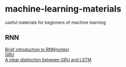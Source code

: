 # machine-learning-materials
useful materials for beginners of machine learning

## RNN 
[Brief introduction to RNN](https://medium.com/@simeon.kostadinoff/learn-how-recurrent-neural-networks-work-84e975feaaf7)([notes](![](https://ws4.sinaimg.cn/large/006tNbRwly1fybwnfi2vvj316q0u0hdu.jpg)))  
[GRU](https://towardsdatascience.com/understanding-gru-networks-2ef37df6c9be)  
[A clear distinction between GRU and LSTM](https://arxiv.org/pdf/1412.3555v1.pdf)  
